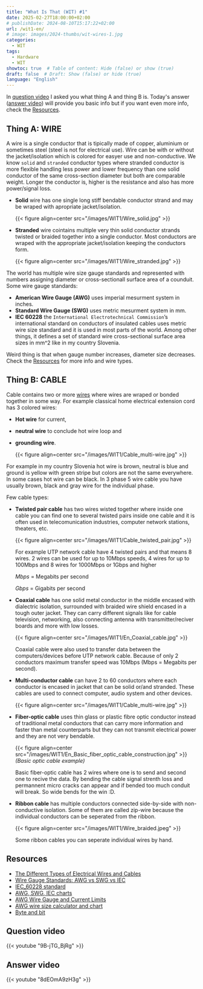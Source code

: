 ```yaml
---
title: "What Is That (WIT) #1"
date: 2025-02-27T18:00:00+02:00
# publishDate: 2024-08-10T15:17:22+02:00
url: /wit1-en/
# image: images/2024-thumbs/wit-wires-1.jpg
categories:
  - WIT
tags: 
  - Hardware
  - WIT
showtoc: true  # Table of content: Hide (false) or show (true)
draft: false  # Draft: Show (false) or hide (true)
language: "English"
---
```


In [question video](#question-video "Click/tap to jump to section: Question video!") I asked you what thing A and thing B is. Today's answer ([answer video](#answer-video "Click/tap to jump to section: Answer video!")) will provide you basic info but if you want even more info, check the [Resources](#resources "Click/tap to jump to section: Resources!").

## Thing A: WIRE

A wire is a single conductor that is tipically made of copper, aluminium or sometimes steel (steel is not for electrical use). Wire can be with or without the jacket/isolation which is colored for easyer use and non-conductive. We know `solid` and `stranded` conductor types where stranded conductor is more flexible handling less power and lower frequency than one solid conductor of the same cross-section diameter but both are comparable weight. Longer the conductor is, higher is the resistance and also has more power/signal loss.

- **Solid** wire has one single long stiff bendable conductor strand and may be wraped with apropriate jacket/isolation.

  {{< figure align=center src="/images/WIT1/Wire_solid.jpg" >}}
- **Stranded** wire cointains multiple very thin solid conductor strands twisted or braided together into a single conductor. Most conductors are wraped with the appropriate jacket/isolation keeping the conductors form.

  {{< figure align=center src="/images/WIT1/Wire_stranded.jpg" >}}

The world has multiple wire size gauge standards and represented with numbers assigning diameter or cross-sectionall surface area of a counduit. Some wire gauge standards:

- **American Wire Gauge (AWG)** uses imperial mesurment system in inches.
- **Standard Wire Gauge (SWG)** uses metric mesurment system in mm.
- **IEC 60228** the `International Electrotechnical Commission`’s international standard on conductors of insulated cables uses metric wire size standard and it is used in most parts of the world. Among other things, it defines a set of standard wire cross-sectional surface area sizes in mm^2 like in my country Slovenia.

Weird thing is that when gauge number increases, diameter size decreases. Check the [Resources](#resources "Click/tap to jump to section: Resources") for more info and wire types.

## Thing B: CABLE

Cable contains two or more [wires](#thing-a-wire "Click/tap to jump to section: Thing A: WIRE") where wires are wraped or bonded together in some way. For example classical home electrical extension cord has 3 colored wires:

- **Hot wire** for current,
- **neutral wire** to conclude hot wire loop and 
- **grounding wire**. 

  {{< figure align=center src="/images/WIT1/Cable_multi-wire.jpg" >}}
 
For example in my country Slovenia hot wire is brown, neutral is blue and ground is yellow with green stripe but colors are not the same everywhere. In some cases hot wire can be black. In 3 phase 5 wire cable you have usually brown, black and gray wire for the individual phase.

Few cable types:

- **Twisted pair cable** has two wires wisted together where inside one cable you can find one to several twisted pairs inside one cable and it is often used in telecomunication industries, computer network stations, theaters, etc. 
  
   {{< figure align=center src="/images/WIT1/Cable_twisted_pair.jpg" >}}
  
  For example UTP network cable have 4 twisted pairs and that means 8 wires. 2 wires can be used for up to 10Mbps speeds, 4 wires for up to 100Mbps and 8 wires for 1000Mbps or 1Gbps and higher 
  
  *Mbps* = Megabits per second
  
  *Gbps* = Gigabits per second
- **Coaxial cable** has one solid metal conductor in the middle encased with dialectric isolation, surrounded with braided wire shield encased in a tough outer jacket. They can carry different signals like for cable television, networking, also connecting antenna with transmitter/reciver boards and more with low losses. 
  
  {{< figure align=center src="/images/WIT1/En_Coaxial_cable.jpg" >}}

  Coaxial cable were also used to transfer data between the computers/devices before UTP network cable. Because of only 2 conductors maximum transfer speed was 10Mbps (Mbps = Megabits per second).
- **Multi-conductor cable** can have 2 to 60 conductors where each conductor is encased in jacket that can be solid or/and stranded. These cables are used to connect computer, audio system and other devices.
  
  {{< figure align=center src="/images/WIT1/Cable_multi-wire.jpg" >}}

- **Fiber-optic cable** uses thin glass or plastic fibre optic conductor instead of traditional metal conductors that can carry more information and faster than metal counterparts but they can not transmit electrical power and they are not very bendable.
  
  {{< figure align=center src="/images/WIT1/En_Basic_fiber_optic_cable_construction.jpg" >}}
  *(Basic optic cable example)*
  
  Basic fiber-optic cable has 2 wires where one is to send and second one to recive the data. By bending the cable signal strenth loss and permannent micro cracks can appear and if bended too much conduit will break. So wide bends for the win :D.
- **Ribbon cable** has multiple conductors connected side-by-side with non-conductive isolation. Some of them are called zip-wire because the individual conductors can be seperated from the ribbon.
  
  {{< figure align=center src="/images/WIT1/Wire_braided.jpeg" >}}

  Some ribbon cables you can seperate individual wires by hand.

## Resources

- [The Different Types of Electrical Wires and Cables](https://www.jameco.com/Jameco/workshop/Howitworks/different-types-of-electrical-wire-and-cable.html "Click/tap to visit the site!")
- [Wire Gauge Standards: AWG vs SWG vs IEC](https://jemelectronics.com/how-wire-gauge-sizes-work/ "Click/tap to visit the site!")
- [IEC_60228 standard](https://en.wikipedia.org/wiki/IEC_60228 "Click/tap to visit the site!")
- [AWG, SWG, IEC charts](https://www.codeready.org/guides/wire-gauge-chart/ "Click/tap to visit the site!")
- [AWG Wire Gauge and Current Limits](https://www.powerstream.com/Wire_Size.htm "Click/tap to visit the site!")
- [AWG wire size calculator and chart](https://www.rapidtables.com/calc/wire/wire-gauge-chart.html#chart "Click/tap to visit the site!")
- [Byte and bit](https://en.wikipedia.org/wiki/Byte "Click/tap to visit the site!")

## Question video
{{< youtube "9B-jTG_BjRg" >}}

## Answer video
{{< youtube "8dEOmA9zH3g" >}}